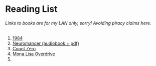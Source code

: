 # Reading List
###### Links to books are for my LAN only, sorry! Avoiding piracy claims here. 
1. [1984](https://192.168.0.118/index.php/apps/files/?dir=/Nextpool/Books&openfile=207)
2. [Neuromancer (audiobook + pdf)](http://192.168.0.118/index.php/f/64188)
3. [Count Zero](http://192.168.0.118/index.php/f/64188)
4. [Mona Lisa Overdrive](http://192.168.0.118/index.php/f/64188)
5. 